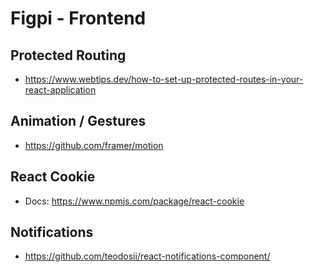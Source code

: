 # Figpi - Frontend

## Protected Routing

- https://www.webtips.dev/how-to-set-up-protected-routes-in-your-react-application

## Animation / Gestures

- https://github.com/framer/motion

## React Cookie

- Docs: https://www.npmjs.com/package/react-cookie

## Notifications

- https://github.com/teodosii/react-notifications-component/
